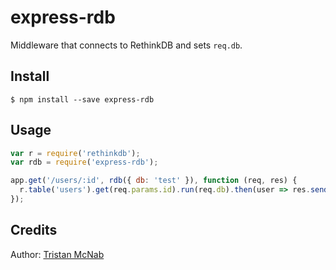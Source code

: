 # express-rdb

Middleware that connects to RethinkDB and sets `req.db`.

## Install

    $ npm install --save express-rdb

## Usage

```javascript
var r = require('rethinkdb');
var rdb = require('express-rdb');

app.get('/users/:id', rdb({ db: 'test' }), function (req, res) {
  r.table('users').get(req.params.id).run(req.db).then(user => res.send(user));
});
```

## Credits

Author: [Tristan McNab](http://neuromancer.io/rethinkdb-connection-middleware/)

